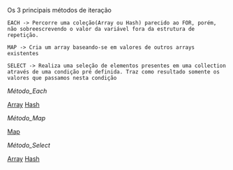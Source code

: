 

Os 3 principais métodos de iteração

    EACH -> Percorre uma coleção(Array ou Hash) parecido ao FOR, porém, não sobreescrevendo o valor da variável fora da estrutura de repetição. 

    MAP -> Cria um array baseando-se em valores de outros arrays existentes

    SELECT -> Realiza uma seleção de elementos presentes em uma collection através de uma condição pré definida. Traz como resultado somente os valores que passamos nesta condição 

*Método_Each*

[Array](each_array.rb)
[Hash](each_hash.rb)

*Método_Map*

[Map](map.rb)

*Método_Select*

[Array](select_array.rb)
[Hash](select_hash.rb)